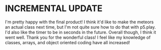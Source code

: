# INCREMENTAL UPDATE

I'm pretty happy with the final product! I think it'd like to make the meteors an actual class next time, but I'm 
not quite sure how to do that with p5.play. I'd also like the timer to be in seconds in the future. Overall though, 
I think it went well. Thank you for the wonderful class! I feel like my knowledge of classes, arrays, and object 
oriented coding have all increased! 